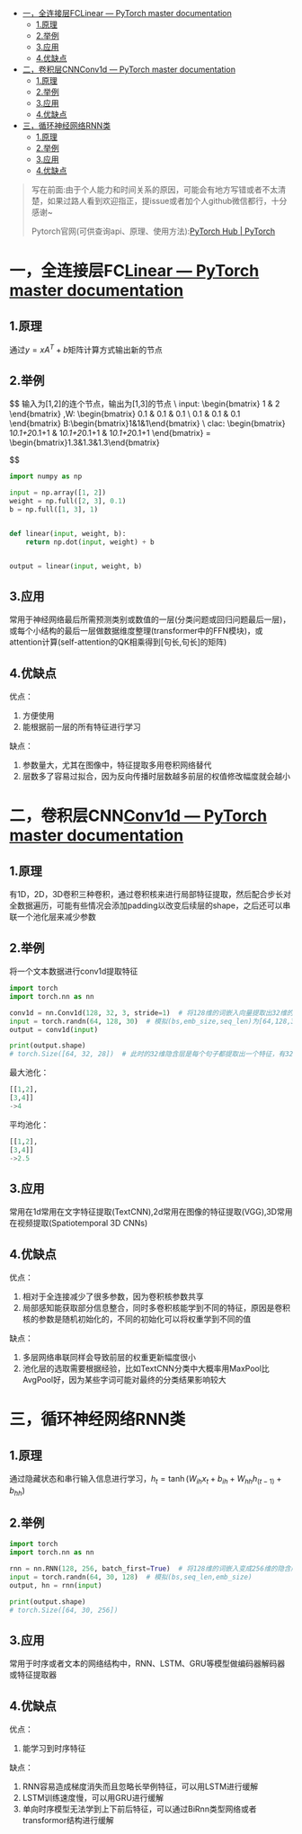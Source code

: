 - [一，全连接层FCLinear — PyTorch master documentation](#一全连接层fclinear--pytorch-master-documentation)
  - [1.原理](#1原理)
  - [2.举例](#2举例)
  - [3.应用](#3应用)
  - [4.优缺点](#4优缺点)
- [二，卷积层CNNConv1d — PyTorch master documentation](#二卷积层cnnconv1d--pytorch-master-documentation)
  - [1.原理](#1原理-1)
  - [2.举例](#2举例-1)
  - [3.应用](#3应用-1)
  - [4.优缺点](#4优缺点-1)
- [三，循环神经网络RNN类](#三循环神经网络rnn类)
  - [1.原理](#1原理-2)
  - [2.举例](#2举例-2)
  - [3.应用](#3应用-2)
  - [4.优缺点](#4优缺点-2)

> 写在前面:由于个人能力和时间关系的原因，可能会有地方写错或者不太清楚，如果过路人看到欢迎指正，提issue或者加个人github微信都行，十分感谢~
>
> Pytorch官网(可供查询api、原理、使用方法):[PyTorch Hub | PyTorch](https://pytorch.org/hub/)


# 一，全连接层FC[Linear — PyTorch master documentation](https://pytorch.org/docs/master/generated/torch.nn.Linear.html?highlight=nn%20linear#torch.nn.Linear)

## 1.原理

通过$y = xA^T + b$矩阵计算方式输出新的节点

## 2.举例

$$
输入为[1,2]的连个节点，输出为[1,3]的节点 \\
input:
\begin{bmatrix}
1 & 2 
\end{bmatrix}
,W:
\begin{bmatrix}
0.1 & 0.1 & 0.1 \\
0.1 & 0.1 & 0.1 
\end{bmatrix}
B:\begin{bmatrix}1&1&1\end{bmatrix} \\
clac:
\begin{bmatrix}
1*0.1+2*0.1+1 & 1*0.1+2*0.1+1 & 1*0.1+2*0.1+1
\end{bmatrix}
= \begin{bmatrix}1.3&1.3&1.3\end{bmatrix}

$$

```python
import numpy as np

input = np.array([1, 2])
weight = np.full([2, 3], 0.1)
b = np.full([1, 3], 1)


def linear(input, weight, b):
    return np.dot(input, weight) + b


output = linear(input, weight, b)
```

## 3.应用

常用于神经网络最后所需预测类别或数值的一层(分类问题或回归问题最后一层)，或每个小结构的最后一层做数据维度整理(transformer中的FFN模块)，或attention计算(self-attention的QK相乘得到[句长,句长]的矩阵)


## 4.优缺点

优点：

1. 方便使用
2. 能根据前一层的所有特征进行学习

缺点：

1. 参数量大，尤其在图像中，特征提取多用卷积网络替代
2. 层数多了容易过拟合，因为反向传播时层数越多前层的权值修改幅度就会越小

# 二，卷积层CNN[Conv1d — PyTorch master documentation](https://pytorch.org/docs/master/generated/torch.nn.Conv1d.html?highlight=nn%20conv1d#torch.nn.Conv1d)

## 1.原理

有1D，2D，3D卷积三种卷积，通过卷积核来进行局部特征提取，然后配合步长对全数据遍历，可能有些情况会添加padding以改变后续层的shape，之后还可以串联一个池化层来减少参数

## 2.举例

将一个文本数据进行conv1d提取特征

```python
import torch
import torch.nn as nn

conv1d = nn.Conv1d(128, 32, 3, stride=1)  # 将128维的词嵌入向量提取出32维的隐含层
input = torch.randn(64, 128, 30)  # 模拟(bs,emb_size,seq_len)为[64,128,30]
output = conv1d(input)

print(output.shape)
# torch.Size([64, 32, 28])  # 此时的32维隐含层是每个句子都提取出一个特征，有32个卷积核
```


最大池化：

```python
[[1,2],
[3,4]]
->4
```

平均池化：

```python
[[1,2],
[3,4]]
->2.5
```

## 3.应用

常用在1d常用在文字特征提取(TextCNN),2d常用在图像的特征提取(VGG),3D常用在视频提取(Spatiotemporal 3D CNNs)

## 4.优缺点

优点：

1. 相对于全连接减少了很多参数，因为卷积核参数共享
2. 局部感知能获取部分信息整合，同时多卷积核能学到不同的特征，原因是卷积核的参数是随机初始化的，不同的初始化可以将权重学到不同的值

缺点：

1. 多层网络串联同样会导致前层的权重更新幅度很小
2. 池化层的选取需要根据经验，比如TextCNN分类中大概率用MaxPool比AvgPool好，因为某些字词可能对最终的分类结果影响较大

# 三，循环神经网络RNN类

## 1.原理

通过隐藏状态和串行输入信息进行学习，$h_t = \tanh(W_{ih} x_t + b_{ih} + W_{hh} h_{(t-1)} + b_{hh})$

## 2.举例

```python
import torch
import torch.nn as nn

rnn = nn.RNN(128, 256, batch_first=True)  # 将128维的词嵌入变成256维的隐含层
input = torch.randn(64, 30, 128)  # 模拟(bs,seq_len,emb_size)
output, hn = rnn(input)

print(output.shape)
# torch.Size([64, 30, 256])
```

## 3.应用

常用于时序或者文本的网络结构中，RNN、LSTM、GRU等模型做编码器解码器或特征提取器

## 4.优缺点

优点：

1. 能学习到时序特征

缺点：

1. RNN容易造成梯度消失而且忽略长举例特征，可以用LSTM进行缓解
2. LSTM训练速度慢，可以用GRU进行缓解
3. 单向时序模型无法学到上下前后特征，可以通过BiRnn类型网络或者transformor结构进行缓解

